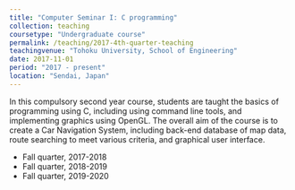 ```yaml
---
title: "Computer Seminar I: C programming"
collection: teaching
coursetype: "Undergraduate course"
permalink: /teaching/2017-4th-quarter-teaching
teachingvenue: "Tohoku University, School of Engineering"
date: 2017-11-01
period: "2017 - present"
location: "Sendai, Japan"
---
```


In this compulsory second year course, students are taught the basics of programming using C, including using command line tools, and implementing graphics using OpenGL. The overall aim of the course is to create a Car Navigation System, including back-end database of map data, route searching to meet various criteria, and graphical user interface.

* Fall quarter, 2017-2018
* Fall quarter, 2018-2019
* Fall quarter, 2019-2020